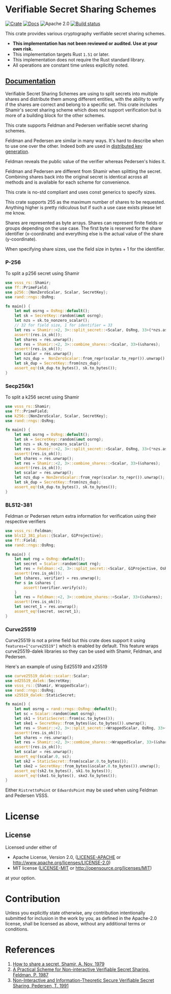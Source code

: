 # Verifiable Secret Sharing Schemes

[![Crate][crate-image]][crate-link]
[![Docs][docs-image]][docs-link]
![Apache 2.0][license-image]
[![Build status](https://ci.appveyor.com/api/projects/status/cxxv4bng7ss5f09d?svg=true)](https://ci.appveyor.com/project/mikelodder7/vsss-rs)

This crate provides various cryptography verifiable secret sharing schemes.

* **This implementation has not been reviewed or audited. Use at your own risk.**
* This implementation targets Rust `1.51` or later.
* This implementation does not require the Rust standard library.
* All operations are constant time unless explicitly noted.

## [Documentation](https://docs.rs/vsss-rs)

Verifiable Secret Sharing Schemes are using to split secrets into
multiple shares and distribute them among different entities,
with the ability to verify if the shares are correct and belong
to a specific set. This crate includes Shamir's secret sharing
scheme which does not support verification but is more of a
building block for the other schemes.

This crate supports Feldman and Pedersen verifiable secret sharing
schemes.

Feldman and Pedersen are similar in many ways. It's hard to describe when to use
one over the other. Indeed both are used in [distributed key generation](http://citeseerx.ist.psu.edu/viewdoc/download?doi=10.1.1.134.6445&rep=rep1&type=pdf).

Feldman reveals the public value of the verifier whereas Pedersen's hides it.

Feldman and Pedersen are different from Shamir when splitting the secret.
Combining shares back into the original secret is identical across all methods
and is available for each scheme for convenience.

This crate is no-std compliant and uses const generics to specify sizes.

This crate supports 255 as the maximum number of shares to be requested.
Anything higher is pretty ridiculous but if such a use case exists please let me know.

Shares are represented as byte arrays. Shares can represent finite fields or groups
depending on the use case. The first byte is reserved for the share identifier (x-coordinate)
and everything else is the actual value of the share (y-coordinate).

When specifying share sizes, use the field size in bytes + 1 for the identifier.

### P-256

To split a p256 secret using Shamir

```rust
use vsss_rs::Shamir;
use ff::PrimeField;
use p256::{NonZeroScalar, Scalar, SecretKey};
use rand::rngs::OsRng;

fn main() {
    let mut osrng = OsRng::default();
    let sk = SecretKey::random(&mut osrng);
    let nzs = sk.to_nonzero_scalar();
    // 32 for field size, 1 for identifier = 33
    let res = Shamir::<2, 3>::split_secret::<Scalar, OsRng, 33>(*nzs.as_ref(), &mut osrng);
    assert!(res.is_ok());
    let shares = res.unwrap();
    let res = Shamir::<2, 3>::combine_shares::<Scalar, 33>(&shares);
    assert!(res.is_ok());
    let scalar = res.unwrap();
    let nzs_dup =  NonZeroScalar::from_repr(scalar.to_repr()).unwrap();
    let sk_dup = SecretKey::from(nzs_dup);
    assert_eq!(sk_dup.to_bytes(), sk.to_bytes());
}
```

### Secp256k1

To split a k256 secret using Shamir

```rust
use vsss_rs::Shamir;
use ff::PrimeField;
use k256::{NonZeroScalar, Scalar, SecretKey};
use rand::rngs::OsRng;

fn main() {
    let mut osrng = OsRng::default();
    let sk = SecretKey::random(&mut osrng);
    let nzs = sk.to_nonzero_scalar();
    let res = Shamir::<2, 3>::split_secret::<Scalar, OsRng, 33>(*nzs.as_ref(), &mut osrng);
    assert!(res.is_ok());
    let shares = res.unwrap();
    let res = Shamir::<2, 3>::combine_shares::<Scalar, 33>(&shares);
    assert!(res.is_ok());
    let scalar = res.unwrap();
    let nzs_dup = NonZeroScalar::from_repr(scalar.to_repr()).unwrap();
    let sk_dup = SecretKey::from(nzs_dup);
    assert_eq!(sk_dup.to_bytes(), sk.to_bytes());
}
```

### BLS12-381

Feldman or Pedersen return extra information for verification using their respective verifiers

```rust
use vsss_rs::Feldman;
use bls12_381_plus::{Scalar, G1Projective};
use ff::Field;
use rand::rngs::OsRng;

fn main() {
    let mut rng = OsRng::default();
    let secret = Scalar::random(&mut rng);
    let res = Feldman::<2, 3>::split_secret::<Scalar, G1Projective, OsRng, 33>(secret, None, &mut rng);
    assert!(res.is_ok());
    let (shares, verifier) = res.unwrap();
    for s in &shares {
        assert!(verifier.verify(s));
    }
    let res = Feldman::<2, 3>::combine_shares::<Scalar, 33>(&shares);
    assert!(res.is_ok());
    let secret_1 = res.unwrap();
    assert_eq!(secret, secret_1);
}
```

### Curve25519

Curve25519 is not a prime field but this crate does support it using
`features=["curve25519"]` which is enabled by default. This feature
wraps curve25519-dalek libraries so they can be used with Shamir, Feldman, and Pedersen.

Here's an example of using Ed25519 and x25519

```rust
use curve25519_dalek::scalar::Scalar;
use ed25519_dalek::SecretKey;
use vsss_rs::{Shamir, WrappedScalar};
use rand::rngs::OsRng;
use x25519_dalek::StaticSecret;

fn main() {
    let mut osrng = rand::rngs::OsRng::default();
    let sc = Scalar::random(&mut osrng);
    let sk1 = StaticSecret::from(sc.to_bytes());
    let ske1 = SecretKey::from_bytes(&sc.to_bytes()).unwrap();
    let res = Shamir::<2, 3>::split_secret::<WrappedScalar, OsRng, 33>(sc.into(), &mut osrng);
    assert!(res.is_ok());
    let shares = res.unwrap();
    let res = Shamir::<2, 3>::combine_shares::<WrappedScalar, 33>(&shares);
    assert!(res.is_ok());
    let scalar = res.unwrap();
    assert_eq!(scalar.0, sc);
    let sk2 = StaticSecret::from(scalar.0.to_bytes());
    let ske2 = SecretKey::from_bytes(&scalar.0.to_bytes()).unwrap();
    assert_eq!(sk2.to_bytes(), sk1.to_bytes());
    assert_eq!(ske1.to_bytes(), ske2.to_bytes());
}
```

Either `RistrettoPoint` or `EdwardsPoint` may be used when using Feldman and Pedersen VSSS.

# License

## License

Licensed under either of

* Apache License, Version 2.0, ([LICENSE-APACHE](LICENSE-APACHE) or http://www.apache.org/licenses/LICENSE-2.0)
* MIT license ([LICENSE-MIT](LICENSE-MIT) or http://opensource.org/licenses/MIT)

at your option.

# Contribution

Unless you explicitly state otherwise, any contribution intentionally
submitted for inclusion in the work by you, as defined in the Apache-2.0
license, shall be licensed as above, without any additional terms or
conditions.

# References

1. [How to share a secret, Shamir, A. Nov, 1979](https://dl.acm.org/doi/pdf/10.1145/359168.359176)
1. [A Practical Scheme for Non-interactive Verifiable Secret Sharing, Feldman, P. 1987](https://www.cs.umd.edu/~gasarch/TOPICS/secretsharing/feldmanVSS.pdf)
1. [Non-Interactive and Information-Theoretic Secure Verifiable Secret Sharing, Pedersen, T. 1991](https://link.springer.com/content/pdf/10.1007%2F3-540-46766-1_9.pdf)

[//]: # (badges)

[crate-image]: https://img.shields.io/crates/v/vsss-rs.svg
[crate-link]: https://crates.io/crates/vsss-rs
[docs-image]: https://docs.rs/vsss-rs/badge.svg
[docs-link]: https://docs.rs/vsss-rs/
[license-image]: https://img.shields.io/badge/license-Apache2.0-blue.svg
